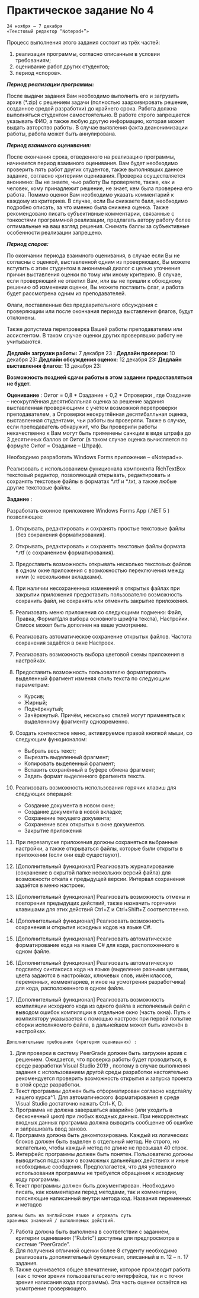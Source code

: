 # Практическое задание No 4

```
24 ноября – 7 декабря
«Текстовый редактор “Notepad+”»
```

Процесс выполнения этого задания состоит из трёх частей:

1) реализация программы, согласно описанным в условии требованиям;
2) оценивание работ других студентов;
3) период «споров».

**_Период реализации программы:_**

После выдачи задания Вам необходимо выполнить его и загрузить архив
(*.zip) с решением задачи (полностью заархивировать решение, созданное средой разработки) до крайнего срока. Работа
должна выполняться студентом самостоятельно. В работе строго запрещается указывать ФИО, а также любую другую информацию,
которая может выдать авторство работы. В случае выявления факта деанонимизации работы, работа может быть аннулирована.

**_Период взаимного оценивания:_**

После окончания срока, отведенного на реализацию программы, начинается период взаимного оценивания. Вам будет необходимо
проверить пять работ других студентов, также выполнявших данное задание, согласно критериям оценивания. Проверка
осуществляется анонимно: Вы не знаете, чью работу Вы проверяете, также, как и человек, кому принадлежит решение, не
знает, кем была проверена его работа. Помимо оценки Вам необходимо указать комментарий к каждому из критериев. В случае,
если Вы снижаете балл, необходимо подробно описать, за что именно была снижена оценка. Также рекомендовано писать
субъективные комментарии, связанные с тонкостями программной реализации, предлагать автору работу более оптимальные на
ваш взгляд решения. Снимать баллы за субъективные особенности реализации запрещено.

**_Период споров:_**

По окончании периода взаимного оценивания, в случае если Вы не согласны с оценкой, выставленной одним из проверяющих, Вы
можете вступить с этим студентом в анонимный диалог с целью уточнения причин выставления оценки по тому или иному
критерию. В случае, если проверяющий не ответил Вам, или вы не пришли к обоюдному решению об изменении оценки, Вы можете
поставить флаг, и работа будет рассмотрена одним из преподавателей.

Флаги, поставленные без предварительного обсуждения с проверяющим или после окончания периода выставления флагов, будут
отклонены.

Также допустима перепроверка Вашей работы преподавателем или ассистентом. В таком случае оценки других проверявших
работу не учитываются.

**Дедлайн загрузки работы:** 7 декабря 23 :
**Дедлайн проверки:** 10 декабря 23:
**Дедлайн обсуждения оценок:** 12 декабря 23:
**Дедлайн выставления флагов:** 13 декабря 23:

**Возможность поздней сдачи работы в этом задании предоставляться не будет.**

**Оценивание** :
Оитог = 0,8 * Озадание + 0,2 * Опроверки , где Озадание – неокруглённая десятибалльная оценка за решение задания
выставленная проверяющими с учётом возможной перепроверки преподавателем, а Опроверки неокруглённая десятибалльная
оценка, выставленная студентами, чьи работы вы проверяли. Также в случае, если преподаватель обнаружит, что Вы проверили
работы некачественно к Вам могут быть применены санкции в виде штрафа до 3 десятичных баллов от Оитог (в таком случае
оценка вычисляется по формуле Оитог = Озадание – Штраф).

Необходимо разработать Windows Forms приложение – «Notepad+».

Реализовать с использованием функционала компонента RichTextBox текстовый редактор, позволяющий открывать, редактировать
и сохранять текстовые файлы в форматах *.rtf и *.txt, а также любые другие текстовые файлы.

**Задание** :

Разработать оконное приложение Windows Forms App (.NET 5 )
позволяющее:

1. Открывать, редактировать и сохранять простые текстовые файлы (без сохранения форматирования).
2. Открывать, редактировать и сохранять текстовые файлы формата *.rtf (с сохранением форматирования).
3. Предоставить возможность открывать несколько текстовых файлов в одном окне приложения с возможностью переключения
   между ними (с несколькими вкладками).


4. При наличии несохраненных изменений в открытых файлах при закрытии приложения предоставить пользователю возможность
   сохранить файл, не сохранять или отменить закрытие приложения.
5. Реализовать меню приложения со следующими подменю: Файл, Правка, Формат(для выбора основного шрифта текста),
   Настройки. Список может быть дополнен на ваше усмотрение.
6. Реализовать автоматическое сохранение открытых файлов. Частота сохранения задаётся в окне Настроек.
7. Реализовать возможность выбора цветовой схемы приложения в настройках.
8. Предоставить возможность пользователю форматировать выделенный фрагмент изменяя стиль текста по следующим параметрам:
    - Курсив;
    - Жирный;
    - Подчёркнутый;
    - Зачёркнутый. Причём, несколько стилей могут применяться к выделенному фрагменту одновременно.
9. Создать контекстное меню, активируемое правой кнопкой мыши, со следующим функционалом:
    - Выбрать весь текст;
    - Вырезать выделенный фрагмент;
    - Копировать выделенный фрагмент;
    - Вставить сохранённый в буфере обмена фрагмент;
    - Задать формат выделенного фрагмента текста.
10. Реализовать возможность использования горячих клавиш для следующих операций:
    - Создание документа в новом окне;
    - Создание документа в новой вкладке;
    - Сохранение текущего документа;
    - Сохранение всех открытых в окне документов.
    - Закрытие приложения
11. При перезапуске приложения должны сохраняться выбранные настройки, а также открываться файлы, которые были открыты в
    приложении (если они ещё существуют).
12. [Дополнительный функционал] Реализовать журналирование
    (сохранение в скрытой папке нескольких версий файла) для возможности отката к предыдущей версии. Интервал сохранения
    задаётся в меню настроек.
13. [Дополнительный функционал] Реализовать возможность отмены и повторения предыдущих действий, также назначить
    горячими клавишами для этих действий Ctrl+Z и Ctrl+Shift+Z соответственно.


14. [Дополнительный функционал] Реализовать возможность сохранения и открытия исходных кодов на языке C#.
15. [Дополнительный функционал] Реализовать автоматическое форматирование кода на языке C# для кода, расположенного в
    одном файле.
16. [Дополнительный функционал] Реализовать автоматическую подсветку синтаксиса кода на языке (выделение разными
    цветами, цвета задаются в настройках, ключевых слов, имён классов, переменных, комментариев, и иное на усмотрения
    разработчика) для кода, расположенного в одном файле.
17. [Дополнительный функционал] Реализовать возможность компиляции исходного кода из одного файла в исполняемый файл с
    выводом ошибок компиляции в отдельное окно (часть окна). Путь к компилятору указывается с помощью настроек при
    первой попытке сборки исполняемого файла, в дальнейшем может быть изменён в настройках.

```
Дополнительные требования (критерии оценивания) :
```

1. Для проверки в систему PeerGrade должен быть загружен архив с решением. Ожидается, что проверка работы будет
   проводиться, в среде разработки Visual Studio 2019 , поэтому в случае выполнения задания с использованием другой
   среды разработки настоятельно рекомендуется проверить возможность открытия и запуска проекта в этой среде разработки.
2. Текст программы должен быть отформатирован согласно кодстайлу нашего курса^1. Для автоматического форматирования в
   среде Visual Studio достаточно нажать Ctrl+K, D.
3. Программа не должна завершаться аварийно (или уходить в бесконечный цикл) при любых входных данных. При некорректных
   входных данных программа должна выводить сообщение об ошибке и запрашивать ввод заново.
4. Программа должна быть декомпозирована. Каждый из логических блоков должен быть выделен в отдельный метод. Не строго,
   но желательно, чтобы каждый метод по длине не превышал 40 строк.
5. Интерфейс программы должен быть понятен. Пользователю должны выводиться подсказки о возможных дальнейших действиях и
   иные необходимые сообщения. Предполагается, что для успешного использования программы не требуется обращения к
   исходному коду программы.
6. Текст программы должен быть документирован. Необходимо писать, как комментарии перед методами, так и комментарии,
   поясняющие написанный внутри метода код. Названия переменных и методов

```
должны быть на английском языке и отражать суть
хранимых значений / выполняемых действий.
```

7. Работа должна быть выполнена в соответствии с заданием, критерии оценивания (“Rubric”) доступны для предпросмотра в
   системе “PeerGrade”.
8. Для получения отличной оценки более 8 студенту необходимо реализовать дополнительный функционал, описанный в п. 12 –
   п. 17 задания.
9. Также оценивается общее впечатление, которое производит работа (как с точки зрения пользовательского интерфейса, так
   и с точки зрения написания кода программы). Эта часть оценки остаётся на усмотрение проверяющего.

